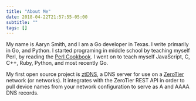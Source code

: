 ```yaml
---
title: "About Me"
date: 2018-04-22T21:57:55-05:00
subtitle: ""
tags: []
---
```

My name is Aaryn Smith, and I am a Go developer in Texas. I write primarily in Go, and Python. I started programing in middle school by teaching myself Perl, by reading the [Perl Cookbook](http://shop.oreilly.com/product/9780596003135.do). I went on to teach myself JavaScript, C, C++, Ruby, Python, and most recently Go.

My first open source project is [ztDNS](https://github.com/uxbh/ztdns), a DNS server for use on a [ZeroTier](https://zerotier.com/) network (or networks). It integrates with the ZeroTier REST API in order to pull device names from your network configuration to serve as A and AAAA DNS records.